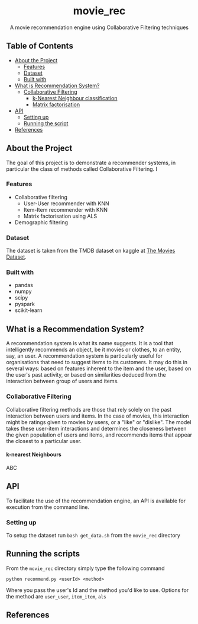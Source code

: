<h1 align="center">movie_rec</h3>
<p align="center">
  A movie recommendation engine using Collaborative Filtering techniques
</p>

## Table of Contents
* [About the Project](#about-the-project)
  * [Features](#features)
  * [Dataset](#dataset)
  * [Built with](#built-with)
* [What is Recommendation System?](#what-is-rec-sys)
  * [Collaborative Filtering](#col-filt)
    * [k-Nearest Neighbour classification](#knn-class)
    * [Matrix factorisation](#mat-fac)
* [API](#api)
  * [Setting up](#setup)
  * [Running the script](#run-script)
* [References](#ref)

## About the Project
The goal of this project is to demonstrate a recommender systems, in particular the class of methods called Collaborative Filtering. I 

### Features
* Collaborative filtering
  * User-User recommender with KNN
  * Item-Item recommender with KNN
  * Matrix factorisation using ALS
* Demographic filtering

### Dataset
The dataset is taken from the TMDB dataset on kaggle at [The Movies Dataset](https://www.kaggle.com/rounakbanik/the-movies-dataset/version/7).
  
### Built with
* pandas
* numpy
* scipy
* pyspark
* scikit-learn

## What is a Recommendation System?

A recommendation system is what its name suggests. It is a tool that intelligently recommends an object, be it movies or clothes, to an entity, say, an user. A recommendation system is particularly useful for organisations that need to suggest items to its customers. It may do this in several ways: based on features inherent to the item and the user, based on the user's past activity, or based on similarities deduced from the interaction between group of users and items.

### Collaborative Filtering

Collaborative filtering methods are those that rely solely on the past interaction between users and items. In the case of movies, this interaction might be ratings given to movies by users, or a "like" or "dislike". The model takes these user-item interactions and determines the closeness between the given population of users and items, and recommends items that appear the closest to a particular user.

#### k-nearest Neighbours

ABC

## API

To facilitate the use of the recommendation engine, an API is available for execution from the command line.

### Setting up


To setup the dataset run `bash get_data.sh` from the `movie_rec` directory

## Running the scripts

From the `movie_rec` directory simply type the following command

```
python recommend.py <userId> <method>
```

Where you pass the user's Id and the method you'd like to use. Options for the method are `user_user`, `item_item`, `als`

## References
